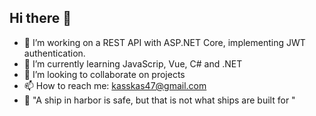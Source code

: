 ## Hi there 👋

<!--
**kaspares/kaspares** is a ✨ _special_ ✨ repository because its `README.md` (this file) appears on your GitHub profile.
-->

- 🔭 I’m working on a REST API with ASP.NET Core, implementing JWT authentication.
- 🌱 I’m currently learning JavaScrip, Vue, C# and .NET
- 👯 I’m looking to collaborate on projects
- 📫 How to reach me: kasskas47@gmail.com
- 🗿 "A ship in harbor is safe, but that is not what ships are built for "
